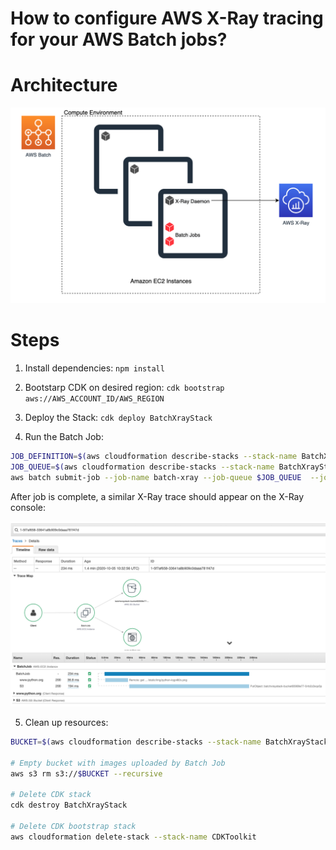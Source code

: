 # How to configure AWS X-Ray tracing for your AWS Batch jobs?



# Architecture

![architecture](images/architecture.png)
# Steps

1. Install dependencies: `npm install`

2. Bootstarp CDK on desired region: `cdk bootstrap aws://AWS_ACCOUNT_ID/AWS_REGION`

3. Deploy the Stack: `cdk deploy BatchXrayStack`

4. Run the Batch Job: 

```bash
JOB_DEFINITION=$(aws cloudformation describe-stacks --stack-name BatchXrayStack --query "Stacks[*].Outputs[?ExportName=='JobDefinitionArn'].OutputValue" --output text)
JOB_QUEUE=$(aws cloudformation describe-stacks --stack-name BatchXrayStack --query "Stacks[*].Outputs[?ExportName=='JobQueueArn'].OutputValue" --output text)
aws batch submit-job --job-name batch-xray --job-queue $JOB_QUEUE  --job-definition $JOB_DEFINITION
```

After job is complete, a similar X-Ray trace should appear on the X-Ray console:

![trace](images/batch-trace.png)

5. Clean up resources:

```bash
BUCKET=$(aws cloudformation describe-stacks --stack-name BatchXrayStack --query "Stacks[*].Outputs[?ExportName=='BucketForBatchJob'].OutputValue" --output text)

# Empty bucket with images uploaded by Batch Job
aws s3 rm s3://$BUCKET --recursive

# Delete CDK stack
cdk destroy BatchXrayStack

# Delete CDK bootstrap stack
aws cloudformation delete-stack --stack-name CDKToolkit
```
